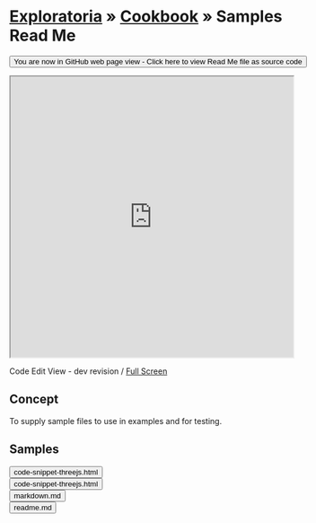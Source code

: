 [Exploratoria]( https://exploratoria.github.io ) &raquo; [Cookbook]( https://exploratoria.github.io/cookbook/ ) &raquo; 
Samples Read Me
===
<span style="display: none"> [You are now in GitHub source code view - click here to view Read Me file as a web page]( https://exploratoria.github.io/cookbook/samples/index.html 'View file as a web page' ) </span>
<input type=button value="You are now in GitHub web page view - Click here to view Read Me file as source code" onclick="window.location.href='https://github.com/exploratoria/exploratoria.github.io/tree/master/cookbook/samples/'" />

<iframe id=view src="https://exploratoria.github.io/sandbox/lib/code-edit-view/dev/index.html#https://exploratoria.github.io/cookbook/samples/code-snippet.html" width=100% height=500px ></iframe>  

Code Edit View - dev revision / [Full Screen]( https://exploratoria.github.io/sandbox/lib/code-edit-view/dev/index.html#https://exploratoria.github.io/cookbook/samples/code-snippet.html)


## Concept

To supply sample files to use in examples and for testing.


## Samples

<span style="display: none"> [For the following samples to display view this Read Me file as a web page]( https://exploratoria.github.io/sandbox/lib/code-edit-view/ 'View file as a web page' ) </span>

<button onclick="view.src='https://exploratoria.github.io/sandbox/lib/code-edit-view/dev/index.html#https://exploratoria.github.io/cookbook/samples/code-snippet.html'">code-snippet-threejs.html</button>  
<button onclick="view.src='https://exploratoria.github.io/sandbox/lib/code-edit-view/dev/index.html#https://exploratoria.github.io/cookbook/samples/code-snippet-threejs.html'">code-snippet-threejs.html</button>  
<button onclick="view.src='https://exploratoria.github.io/sandbox/lib/code-edit-view/dev/index.html#https://exploratoria.github.io/cookbook/samples/markdown.md'">markdown.md</button>  
<button onclick="view.src='https://exploratoria.github.io/sandbox/lib/code-edit-view/dev/index.html#https://exploratoria.github.io/cookbook/samples/readme.md'">readme.md</button> 
